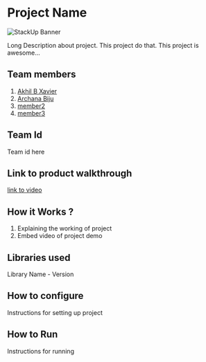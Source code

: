 # Project Name

![StackUp Banner](https://tinkerhub.frappe.cloud/files/stackup%20banner.jpeg)

Long Description about project. This project do that. This project is awesome...

## Team members

1. [Akhil B Xavier](https://github.com/winter-x64)
1. [Archana Biju](https://github.com/anahce)
1. [member2](https://github.com/)
1. [member3](https://github.com/)

## Team Id

Team id here

## Link to product walkthrough

[link to video]()

## How it Works ?

1. Explaining the working of project
2. Embed video of project demo

## Libraries used

Library Name - Version

## How to configure

Instructions for setting up project

## How to Run

Instructions for running
